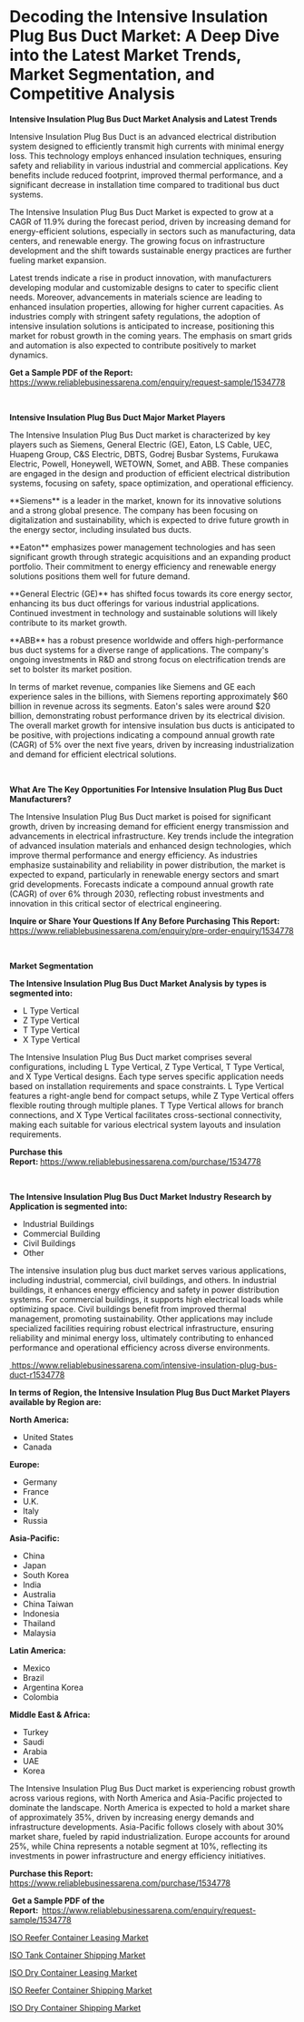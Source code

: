 <p><h1>Decoding the Intensive Insulation Plug Bus Duct Market: A Deep Dive into the Latest Market Trends, Market Segmentation, and Competitive Analysis</h1></p><p><strong>Intensive Insulation Plug Bus Duct Market Analysis and Latest Trends</strong></p>
<p><p>Intensive Insulation Plug Bus Duct is an advanced electrical distribution system designed to efficiently transmit high currents with minimal energy loss. This technology employs enhanced insulation techniques, ensuring safety and reliability in various industrial and commercial applications. Key benefits include reduced footprint, improved thermal performance, and a significant decrease in installation time compared to traditional bus duct systems.</p><p>The Intensive Insulation Plug Bus Duct Market is expected to grow at a CAGR of 11.9% during the forecast period, driven by increasing demand for energy-efficient solutions, especially in sectors such as manufacturing, data centers, and renewable energy. The growing focus on infrastructure development and the shift towards sustainable energy practices are further fueling market expansion. </p><p>Latest trends indicate a rise in product innovation, with manufacturers developing modular and customizable designs to cater to specific client needs. Moreover, advancements in materials science are leading to enhanced insulation properties, allowing for higher current capacities. As industries comply with stringent safety regulations, the adoption of intensive insulation solutions is anticipated to increase, positioning this market for robust growth in the coming years. The emphasis on smart grids and automation is also expected to contribute positively to market dynamics.</p></p>
<p><strong>Get a Sample PDF of the Report:&nbsp;</strong> <a href="https://www.reliablebusinessarena.com/enquiry/request-sample/1534778?utm_campaign=2110&utm_medium=2&utm_source=Github&utm_content=ia&utm_term=11042025&utm_id=intensive-insulation-plug-bus-duct">https://www.reliablebusinessarena.com/enquiry/request-sample/1534778</a></p>
<p>&nbsp;</p>
<p><strong>Intensive Insulation Plug Bus Duct Major Market Players</strong></p>
<p><p>The Intensive Insulation Plug Bus Duct market is characterized by key players such as Siemens, General Electric (GE), Eaton, LS Cable, UEC, Huapeng Group, C&S Electric, DBTS, Godrej Busbar Systems, Furukawa Electric, Powell, Honeywell, WETOWN, Somet, and ABB. These companies are engaged in the design and production of efficient electrical distribution systems, focusing on safety, space optimization, and operational efficiency.</p><p>**Siemens** is a leader in the market, known for its innovative solutions and a strong global presence. The company has been focusing on digitalization and sustainability, which is expected to drive future growth in the energy sector, including insulated bus ducts.</p><p>**Eaton** emphasizes power management technologies and has seen significant growth through strategic acquisitions and an expanding product portfolio. Their commitment to energy efficiency and renewable energy solutions positions them well for future demand.</p><p>**General Electric (GE)** has shifted focus towards its core energy sector, enhancing its bus duct offerings for various industrial applications. Continued investment in technology and sustainable solutions will likely contribute to its market growth.</p><p>**ABB** has a robust presence worldwide and offers high-performance bus duct systems for a diverse range of applications. The company's ongoing investments in R&D and strong focus on electrification trends are set to bolster its market position.</p><p>In terms of market revenue, companies like Siemens and GE each experience sales in the billions, with Siemens reporting approximately $60 billion in revenue across its segments. Eaton's sales were around $20 billion, demonstrating robust performance driven by its electrical division. The overall market growth for intensive insulation bus ducts is anticipated to be positive, with projections indicating a compound annual growth rate (CAGR) of 5% over the next five years, driven by increasing industrialization and demand for efficient electrical solutions.</p></p>
<p>&nbsp;</p>
<p><strong>What Are The Key Opportunities For Intensive Insulation Plug Bus Duct Manufacturers?</strong></p>
<p><p>The Intensive Insulation Plug Bus Duct market is poised for significant growth, driven by increasing demand for efficient energy transmission and advancements in electrical infrastructure. Key trends include the integration of advanced insulation materials and enhanced design technologies, which improve thermal performance and energy efficiency. As industries emphasize sustainability and reliability in power distribution, the market is expected to expand, particularly in renewable energy sectors and smart grid developments. Forecasts indicate a compound annual growth rate (CAGR) of over 6% through 2030, reflecting robust investments and innovation in this critical sector of electrical engineering.</p></p>
<p><strong>Inquire or Share Your Questions If Any Before Purchasing This Report:</strong> <a href="https://www.reliablebusinessarena.com/enquiry/pre-order-enquiry/1534778?utm_campaign=2110&utm_medium=2&utm_source=Github&utm_content=ia&utm_term=11042025&utm_id=intensive-insulation-plug-bus-duct">https://www.reliablebusinessarena.com/enquiry/pre-order-enquiry/1534778</a></p>
<p>&nbsp;</p>
<p><strong>Market Segmentation</strong></p>
<p><strong>The Intensive Insulation Plug Bus Duct Market Analysis by types is segmented into:</strong></p>
<p><ul><li>L Type Vertical</li><li>Z Type Vertical</li><li>T Type Vertical</li><li>X Type Vertical</li></ul></p>
<p><p>The Intensive Insulation Plug Bus Duct market comprises several configurations, including L Type Vertical, Z Type Vertical, T Type Vertical, and X Type Vertical designs. Each type serves specific application needs based on installation requirements and space constraints. L Type Vertical features a right-angle bend for compact setups, while Z Type Vertical offers flexible routing through multiple planes. T Type Vertical allows for branch connections, and X Type Vertical facilitates cross-sectional connectivity, making each suitable for various electrical system layouts and insulation requirements.</p></p>
<p><strong>Purchase this Report:&nbsp;</strong><a href="https://www.reliablebusinessarena.com/purchase/1534778?utm_campaign=2110&utm_medium=2&utm_source=Github&utm_content=ia&utm_term=11042025&utm_id=intensive-insulation-plug-bus-duct">https://www.reliablebusinessarena.com/purchase/1534778</a></p>
<p>&nbsp;</p>
<p><strong>The Intensive Insulation Plug Bus Duct Market Industry Research by Application is segmented into:</strong></p>
<p><ul><li>Industrial Buildings</li><li>Commercial Building</li><li>Civil Buildings</li><li>Other</li></ul></p>
<p><p>The intensive insulation plug bus duct market serves various applications, including industrial, commercial, civil buildings, and others. In industrial buildings, it enhances energy efficiency and safety in power distribution systems. For commercial buildings, it supports high electrical loads while optimizing space. Civil buildings benefit from improved thermal management, promoting sustainability. Other applications may include specialized facilities requiring robust electrical infrastructure, ensuring reliability and minimal energy loss, ultimately contributing to enhanced performance and operational efficiency across diverse environments.</p></p>
<p><a href="https://www.reliablebusinessarena.com/intensive-insulation-plug-bus-duct-r1534778?utm_campaign=2110&utm_medium=2&utm_source=Github&utm_content=ia&utm_term=11042025&utm_id=intensive-insulation-plug-bus-duct">&nbsp;https://www.reliablebusinessarena.com/intensive-insulation-plug-bus-duct-r1534778</a></p>
<p><strong>In terms of Region, the Intensive Insulation Plug Bus Duct Market Players available by Region are:</strong></p>
<p>
    <p> <strong> North America: </strong>
        <ul>
            <li>United States</li>
            <li>Canada</li>
        </ul>
        </p> 
    <p> <strong> Europe: </strong>
        <ul>
            <li>Germany</li>
            <li>France</li>
            <li>U.K.</li>
            <li>Italy</li>
            <li>Russia</li>
        </ul>
        </p> 
    <p> <strong> Asia-Pacific: </strong>
        <ul>
            <li>China</li>
            <li>Japan</li>
            <li>South Korea</li>
            <li>India</li>
            <li>Australia</li>
            <li>China Taiwan</li>
            <li>Indonesia</li>
            <li>Thailand</li>
            <li>Malaysia</li>
        </ul>
        </p> 
    <p> <strong> Latin America: </strong>
        <ul>
            <li>Mexico</li>
            <li>Brazil</li>
            <li>Argentina Korea</li>
            <li>Colombia</li>
        </ul>
        </p> 
    <p> <strong> Middle East & Africa: </strong>
        <ul>
            <li>Turkey</li>
            <li>Saudi</li>
            <li>Arabia</li>
            <li>UAE</li>
            <li>Korea</li>
        </ul>
    </p>
    </p>
<p><p>The Intensive Insulation Plug Bus Duct market is experiencing robust growth across various regions, with North America and Asia-Pacific projected to dominate the landscape. North America is expected to hold a market share of approximately 35%, driven by increasing energy demands and infrastructure developments. Asia-Pacific follows closely with about 30% market share, fueled by rapid industrialization. Europe accounts for around 25%, while China represents a notable segment at 10%, reflecting its investments in power infrastructure and energy efficiency initiatives. </p></p>
<p><strong>Purchase this Report: </strong><a href="https://www.reliablebusinessarena.com/purchase/1534778?utm_campaign=2110&utm_medium=2&utm_source=Github&utm_content=ia&utm_term=11042025&utm_id=intensive-insulation-plug-bus-duct">https://www.reliablebusinessarena.com/purchase/1534778</a></p>
<p>&nbsp;<strong>Get a Sample PDF of the Report:&nbsp;&nbsp;</strong><a href="https://www.reliablebusinessarena.com/enquiry/request-sample/1534778?utm_campaign=2110&utm_medium=2&utm_source=Github&utm_content=ia&utm_term=11042025&utm_id=intensive-insulation-plug-bus-duct">https://www.reliablebusinessarena.com/enquiry/request-sample/1534778</a></p>
<p><strong></strong></p>
<p><p><a href="https://github.com/sharphadan/Market-Research-Report-List-1/blob/main/iso-reefer-container-leasing-market.md?utm_campaign=2110&utm_medium=2&utm_source=Github&utm_content=ia&utm_term=11042025&utm_id=intensive-insulation-plug-bus-duct">ISO Reefer Container Leasing Market</a></p><p><a href="https://github.com/neiridionna/Market-Research-Report-List-1/blob/main/iso-tank-container-shipping-market.md?utm_campaign=2110&utm_medium=2&utm_source=Github&utm_content=ia&utm_term=11042025&utm_id=intensive-insulation-plug-bus-duct">ISO Tank Container Shipping Market</a></p><p><a href="https://github.com/anggigpps/Market-Research-Report-List-1/blob/main/iso-dry-container-leasing-market.md?utm_campaign=2110&utm_medium=2&utm_source=Github&utm_content=ia&utm_term=11042025&utm_id=intensive-insulation-plug-bus-duct">ISO Dry Container Leasing Market</a></p><p><a href="https://github.com/oeungcolesh0/Market-Research-Report-List-1/blob/main/iso-reefer-container-shipping-market.md?utm_campaign=2110&utm_medium=2&utm_source=Github&utm_content=ia&utm_term=11042025&utm_id=intensive-insulation-plug-bus-duct">ISO Reefer Container Shipping Market</a></p><p><a href="https://github.com/chaiszepkadk/Market-Research-Report-List-1/blob/main/iso-dry-container-shipping-market.md?utm_campaign=2110&utm_medium=2&utm_source=Github&utm_content=ia&utm_term=11042025&utm_id=intensive-insulation-plug-bus-duct">ISO Dry Container Shipping Market</a></p></p>